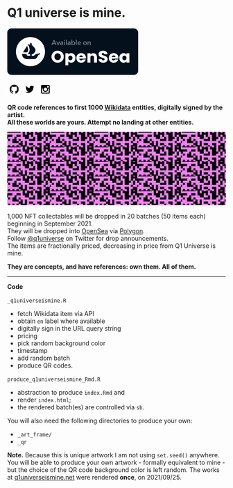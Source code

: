 # Q1 universe is mine.

[![](_img/OpenSea_Q1Universe.png)](https://opensea.io/collection/q1universeismine)

[![](_img/github.png)](https://github.com/GoranMilovanovic/q1universeismine)
[![](_img/twitter.png)](https://twitter.com/q1universe)
[![](_img/instagram.png)](https://www.instagram.com/q1universeismine)

**QR code references to first 1000 [Wikidata](https://www.wikidata.org/wiki/Wikidata:Main_Page) entities,
digitally signed by the artist.**<br> 
**All these worlds are yours. Attempt no landing at other entities.**

![](_img/twitter_header.png)

1,000 NFT collectables will be dropped in 20 batches (50 items each) beginning in September 2021.<br>
They will be dropped into [OpenSea](https://opensea.io/) via [Polygon](https://polygon.technology/).<br>
Follow [@q1universe](https://twitter.com/q1universe) on Twitter for drop announcements.<br>
The items are fractionally priced, decreasing in price from Q1 Universe is mine.

**They are concepts, and have references: own them. All of them.**

--- 

**Code**

`_q1universeismine.R`
- fetch Wikidata item via API
- obtain `en` label where available
- digitally sign in the URL query string
- pricing
- pick random background color
- timestamp
- add random batch
- produce QR codes.

`produce_q1universeismine_Rmd.R`
- abstraction to produce `index.Rmd` and
- render `index.html`;
- the rendered batch(es) are controlled via `sb`.

You will also need the following directories to produce your own:
- `_art_frame/`
- `_qr`

**Note.** Because this is unique artwork I am not using `set.seed()` anywhere. You will be able to produce your own artwork - formally equivalent to mine - but the choice of the QR code background color is left random. The works at [q1universeismine.net](https://www.q1universeismine.net/) were rendered **once**, on 2021/09/25.
